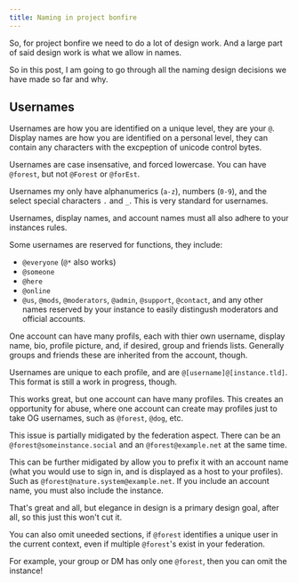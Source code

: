 ```yaml
---
title: Naming in project bonfire
---
```


So, for project bonfire we need to do a lot of design work. And a large part of said design work is what we allow in names. 

So in this post, I am going to go through all the naming design decisions we have made so far and why.

## Usernames

Usernames are how you are identified on a unique level, they are your `@`. Display names are how you are identified on a personal level, they can contain any characters with the excpeption of unicode control bytes.

Usernames are case insensative, and forced lowercase. You can have `@forest`, but not `@Forest` or `@forEst`. 

Usernames my only have alphanumerics (`a-z`), numbers (`0-9`), and the select special characters `.` and `_`. This is very standard for usernames. 

Usernames, display names, and account names must all also adhere to your instances rules. 
    
Some usernames are reserved for functions, they include: 
- `@everyone` (`@*` also works)
- `@someone`
- `@here`
- `@online`
- `@us`, `@mods`, `@moderators`, `@admin`, `@support`, `@contact`, and any other names reserved by your instance to easily distingush moderators and official accounts.

One account can have many profils, each with thier own username, display name, bio, profile picture, and, if desired, group and friends lists. Generally groups and friends these are inherited from the account, though.

Usernames are unique to each profile, and are `@[username]@[instance.tld]`. This format is still a work in progress, though. 

This works great, but one account can have many profiles. This creates an opportunity for abuse, where one account can create may profiles just to take OG usernames, such as `@forest`, `@dog`, etc. 

This issue is partially midigated by the federation aspect. There can be an `@forest@someinstance.social` and an `@forest@example.net` at the same time. 

This can be further midigated by allow you to prefix it with an account name (what you would use to sign in, and is displayed as a host to your profiles). Such as `@forest@nature.system@example.net`. If you include an account name, you must also include the instance. 

That's great and all, but elegance in design is a primary design goal, after all, so this just this won't cut it. 

You can also omit uneeded sections, if `@forest` identifies a unique user in the current context, even if multiple `@forest`'s exist in your federation. 

For example, your group or DM has only one `@forest`, then you can omit the instance!

